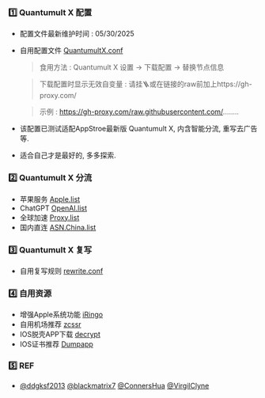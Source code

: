 ### 1️⃣ Quantumult X 配置
  - 配置文件最新维护时间 : 05/30/2025
  - 自用配置文件 [QuantumultX.conf](https://raw.githubusercontent.com/Szeto7/QuanX/refs/heads/master/QX.conf)
  
    > 食用方法 : Quantumult X 设置 -> 下载配置 -> 替换节点信息  
    
    > 下载配置时显示无效自变量 : 请挂🪜或在链接的raw前加上https://gh-proxy.com/  
    
    > 示例 : https://gh-proxy.com/raw.githubusercontent.com/........

  - 该配置已测试适配AppStroe最新版 Quantumult X, 内含智能分流, 重写去广告等.
  - 适合自己才是最好的, 多多探索.
### 2️⃣ Quantumult X 分流
  - 苹果服务 [Apple.list](https://raw.githubusercontent.com/blackmatrix7/ios_rule_script/master/rule/QuantumultX/Apple/Apple.list) 
  - ChatGPT [OpenAI.list](https://raw.githubusercontent.com/blackmatrix7/ios_rule_script/master/rule/QuantumultX/OpenAI/OpenAI.list) 
  - 全球加速 [Proxy.list](https://raw.githubusercontent.com/ConnersHua/RuleGo/master/Surge/Ruleset/Proxy.list)
  - 国内直连 [ASN.China.list](https://raw.githubusercontent.com/VirgilClyne/GetSomeFries/main/ruleset/ASN.China.list)
### 3️⃣ Quantumult X 复写
  - 自用复写规则 [rewrite.conf](https://raw.githubusercontent.com/Szeto7/QuanX/refs/heads/master/rewrite.conf)
### 4️⃣ 自用资源
  - 增强Apple系统功能 [iRingo](https://nsringo.github.io/index.html)
  - 自用机场推荐 [zcssr](https://zc064.xyz/auth/register?code=7yAN)
  - IOS脱壳APP下载 [decrypt](https://decrypt.day)
  - IOS证书推荐 [Dumpapp](https://www.dumpapp.com/register?invite_code=GAYpwg)
### 5️⃣ REF
  - [@ddgksf2013](https://github.com/ddgksf2013) [@blackmatrix7](https://github.com/blackmatrix7)  [@ConnersHua](https://github.com/ConnersHua)  [@VirgilClyne](https://github.com/VirgilClyne)